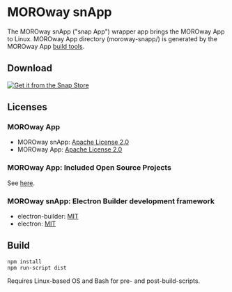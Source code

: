 # MOROway snApp

The MOROway snApp ("snap App") wrapper app brings the MOROway App to Linux. MOROway App directory (moroway-snapp/) is generated by the MOROway App [build tools](https://github.com/MOROway/moroway-app-dev).

## Download

[![Get it from the Snap Store](https://snapcraft.io/static/images/badges/en/snap-store-black.svg)](https://snapcraft.io/moroway-app)

## Licenses

### MOROway App

* MOROway snApp: [Apache License 2.0](./LICENSE)
* MOROway App: [Apache License 2.0](https://github.com/MOROway/moroway-app-dev/blob/main/LICENSE.txt)

### MOROway App: Included Open Source Projects

See [here](./moroway-snapp/src/lib/README.md).

### MOROway snApp: Electron Builder development framework

* electron-builder: [MIT](https://github.com/electron-userland/electron-builder/blob/master/LICENSE)
* electron: [MIT](https://github.com/electron/electron/blob/main/LICENSE)

## Build

```
npm install
npm run-script dist
```

Requires Linux-based OS and Bash for pre- and post-build-scripts.
